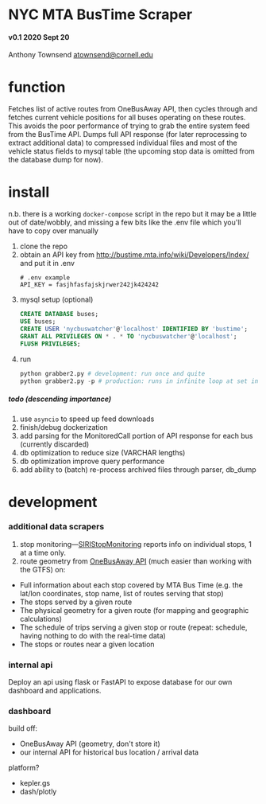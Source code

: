 # NYC MTA BusTime Scraper
#### v0.1 2020 Sept 20
Anthony Townsend <atownsend@cornell.edu>

# function

Fetches list of active routes from OneBusAway API, then cycles through and fetches current vehicle positions for all buses operating on these routes. This avoids the poor performance of trying to grab the entire system feed from the BusTime API. Dumps full API response (for later reprocessing to extract additional data) to compressed individual files and most of the vehicle status fields to mysql table (the upcoming stop data is omitted from the database dump for now).


# install

n.b. there is a working `docker-compose` script in the repo but it may be a little out of date/wobbly, and missing a few bits like the .env file which you'll have to copy over manually

1. clone the repo
2. obtain an API key from http://bustime.mta.info/wiki/Developers/Index/ and put it in .env
    ```
    # .env example
    API_KEY = fasjhfasfajskjrwer242jk424242
    ```
3. mysql setup (optional)
    ```sql
    CREATE DATABASE buses;
    USE buses;
    CREATE USER 'nycbuswatcher'@'localhost' IDENTIFIED BY 'bustime';
    GRANT ALL PRIVILEGES ON * . * TO 'nycbuswatcher'@'localhost';
    FLUSH PRIVILEGES;
 
    ```
3. run
    ```python
    python grabber2.py # development: run once and quite
    python grabber2.py -p # production: runs in infinite loop at set interval using scheduler (hardcoded for now)
    ```



##### todo (descending importance)
1. use `asyncio` to speed up feed downloads
2. finish/debug dockerization
3. add parsing for the MonitoredCall portion of API response for each bus (currently discarded)
4. db optimization to reduce size (VARCHAR lengths)
5. db optimization improve query performance
6. add ability to (batch) re-process archived files through parser, db_dump

# development


### additional data scrapers

1. stop monitoring—[SIRIStopMonitoring](http://bustime.mta.info/wiki/Developers/SIRIStopMonitoring) reports info on individual stops, 1 at a time only.
2. route geometry from [OneBusAway API](http://bustime.mta.info/wiki/Developers/OneBusAwayRESTfulAPI) (much easier than working with the GTFS) on:
- Full information about each stop covered by MTA Bus Time (e.g. the lat/lon coordinates, stop name, list of routes serving that stop)
- The stops served by a given route
- The physical geometry for a given route (for mapping and geographic calculations)
- The schedule of trips serving a given stop or route (repeat: schedule, having nothing to do with the real-time data)
- The stops or routes near a given location


### internal api

Deploy an api using flask or FastAPI to expose database for our own dashboard and applications.

### dashboard

build off:
- OneBusAway API (geometry, don't store it)
- our internal API for historical bus location / arrival data

platform?
- kepler.gs
- dash/plotly



